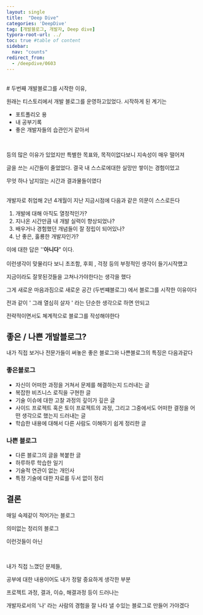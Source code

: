 ```yaml
---
layout: single
title:  "Deep Dive"
categories: 'DeepDive'
tag: [개발블로그, 개발자, Deep dive]
typora-root-url: ../
toc: true #table of content
sidebar:
  nav: "counts"
redirect_from:
  - /deepdive/0603
---
```

<br>
#  두번째 개발블로그를 시작한 이유,  
<br>
  
원래는 티스토리에서 개발 블로그를 운영하고있었다.
시작하게 된 계기는
- 포트폴리오 용
- 내 공부기록
- 좋은 개발자들의 습관인거 같아서 
<br>

등의 많은 이유가 있었지만 특별한 목표와, 목적이없다보니 지속성이 매우 떨어져

글을 쓰는 시간들이 줄었었다. 결국 내 스스로에대한 실망만 쌓이는 경험이었고 

무엇 하나 남지않는 시간과 결과물들이였다  

<br> 
개발자로 취업해 2년 4개월이 지난 지금시점에 다음과 같은 의문이 스스로든다  

1. 개발에 대해 아직도 열정적인가?
2. 지나온 시간만큼 내 개발 실력이 향상되었나?
3. 배우거나 경험했던 개념들이 잘 정립이 되어있나?
4. 난 좋은, 훌룡한 개발자인가?

이에 대한 답은 ''**아니다**" 이다.    
<br>
이런생각이 맞물리다 보니 초조함, 후회 , 걱정 등의 부정적인 생각이 들기시작헀고

지금이라도 잘못된것들을 고쳐나가야한다는 생각을 했다

그게 새로운 마음과짐으로 새로운 공간 (두번쨰블로그)  에서 블로그를 시작한 이유이다  

전과 같이 ' 그래 열심히 살자 ' 라는 단순한 생각으로 하면 안되고 

전략적이면서도 쳬계적으로 블로그를 작성해야한다  



##  좋은 / 나쁜 개발블로그?

내가 직접 보거나 전문가들이 써놓은 좋은 블로그와 나쁜블로그의 특징은 다음과같다



### 좋은블로그

- 자신이 어떠한 과정을 거쳐서 문제를 해결하는지 드러내는 글
- 복잡한 비즈니스 로직을 구현한 글
- 기술 이슈에 대한 고찰 과정의 깊이가 깊은 글
- 사이드 프로젝트 혹은 토이 프로젝트의 과정, 그리고 그중에서도 어떠한 결정을 어떤 생각으로 했는지 드러내는 글
- 학습한 내용에 대해서 다른 사람도 이해하기 쉽게 정리한 글



### 나쁜 블로그

- 다른 블로그의 글을 복붙한 글
- 하루하루 학습한 일기
- 기술적 연관이 없는 개인사
- 특정 기술에 대한 자료를 두서 없이 정리





## 결론

매일 숙제같이 적어가는 블로그

의미없는 정리의 블로그

이런것들이 아닌

<br>

내가 직접 느꼈던 문제들,

공부에 대한 내용이어도 내가 정말 중요하게 생각한 부분

프로젝트 과정, 결과, 이슈, 해결과정 등이 드러나는

개발자로서의 '나' 라는 사람의 경험을 잘 나타 낼 수있는 블로그로 만들어 가야겠다
